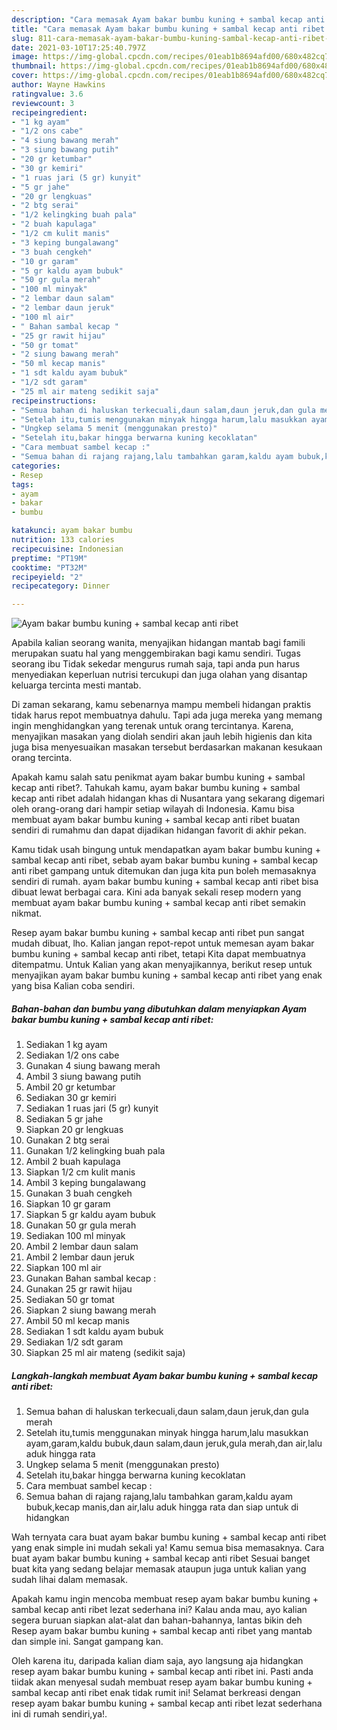 ```yaml
---
description: "Cara memasak Ayam bakar bumbu kuning + sambal kecap anti ribet Sederhana Untuk Jualan"
title: "Cara memasak Ayam bakar bumbu kuning + sambal kecap anti ribet Sederhana Untuk Jualan"
slug: 811-cara-memasak-ayam-bakar-bumbu-kuning-sambal-kecap-anti-ribet-sederhana-untuk-jualan
date: 2021-03-10T17:25:40.797Z
image: https://img-global.cpcdn.com/recipes/01eab1b8694afd00/680x482cq70/ayam-bakar-bumbu-kuning-sambal-kecap-anti-ribet-foto-resep-utama.jpg
thumbnail: https://img-global.cpcdn.com/recipes/01eab1b8694afd00/680x482cq70/ayam-bakar-bumbu-kuning-sambal-kecap-anti-ribet-foto-resep-utama.jpg
cover: https://img-global.cpcdn.com/recipes/01eab1b8694afd00/680x482cq70/ayam-bakar-bumbu-kuning-sambal-kecap-anti-ribet-foto-resep-utama.jpg
author: Wayne Hawkins
ratingvalue: 3.6
reviewcount: 3
recipeingredient:
- "1 kg ayam"
- "1/2 ons cabe"
- "4 siung bawang merah"
- "3 siung bawang putih"
- "20 gr ketumbar"
- "30 gr kemiri"
- "1 ruas jari (5 gr) kunyit"
- "5 gr jahe"
- "20 gr lengkuas"
- "2 btg serai"
- "1/2 kelingking buah pala"
- "2 buah kapulaga"
- "1/2 cm kulit manis"
- "3 keping bungalawang"
- "3 buah cengkeh"
- "10 gr garam"
- "5 gr kaldu ayam bubuk"
- "50 gr gula merah"
- "100 ml minyak"
- "2 lembar daun salam"
- "2 lembar daun jeruk"
- "100 ml air"
- " Bahan sambal kecap "
- "25 gr rawit hijau"
- "50 gr tomat"
- "2 siung bawang merah"
- "50 ml kecap manis"
- "1 sdt kaldu ayam bubuk"
- "1/2 sdt garam"
- "25 ml air mateng sedikit saja"
recipeinstructions:
- "Semua bahan di haluskan terkecuali,daun salam,daun jeruk,dan gula merah"
- "Setelah itu,tumis menggunakan minyak hingga harum,lalu masukkan ayam,garam,kaldu bubuk,daun salam,daun jeruk,gula merah,dan air,lalu aduk hingga rata"
- "Ungkep selama 5 menit (menggunakan presto)"
- "Setelah itu,bakar hingga berwarna kuning kecoklatan"
- "Cara membuat sambel kecap :"
- "Semua bahan di rajang rajang,lalu tambahkan garam,kaldu ayam bubuk,kecap manis,dan air,lalu aduk hingga rata dan siap untuk di hidangkan"
categories:
- Resep
tags:
- ayam
- bakar
- bumbu

katakunci: ayam bakar bumbu 
nutrition: 133 calories
recipecuisine: Indonesian
preptime: "PT19M"
cooktime: "PT32M"
recipeyield: "2"
recipecategory: Dinner

---
```



![Ayam bakar bumbu kuning + sambal kecap anti ribet](https://img-global.cpcdn.com/recipes/01eab1b8694afd00/680x482cq70/ayam-bakar-bumbu-kuning-sambal-kecap-anti-ribet-foto-resep-utama.jpg)

Apabila kalian seorang wanita, menyajikan hidangan mantab bagi famili merupakan suatu hal yang menggembirakan bagi kamu sendiri. Tugas seorang ibu Tidak sekedar mengurus rumah saja, tapi anda pun harus menyediakan keperluan nutrisi tercukupi dan juga olahan yang disantap keluarga tercinta mesti mantab.

Di zaman  sekarang, kamu sebenarnya mampu membeli hidangan praktis tidak harus repot membuatnya dahulu. Tapi ada juga mereka yang memang ingin menghidangkan yang terenak untuk orang tercintanya. Karena, menyajikan masakan yang diolah sendiri akan jauh lebih higienis dan kita juga bisa menyesuaikan masakan tersebut berdasarkan makanan kesukaan orang tercinta. 



Apakah kamu salah satu penikmat ayam bakar bumbu kuning + sambal kecap anti ribet?. Tahukah kamu, ayam bakar bumbu kuning + sambal kecap anti ribet adalah hidangan khas di Nusantara yang sekarang digemari oleh orang-orang dari hampir setiap wilayah di Indonesia. Kamu bisa membuat ayam bakar bumbu kuning + sambal kecap anti ribet buatan sendiri di rumahmu dan dapat dijadikan hidangan favorit di akhir pekan.

Kamu tidak usah bingung untuk mendapatkan ayam bakar bumbu kuning + sambal kecap anti ribet, sebab ayam bakar bumbu kuning + sambal kecap anti ribet gampang untuk ditemukan dan juga kita pun boleh memasaknya sendiri di rumah. ayam bakar bumbu kuning + sambal kecap anti ribet bisa dibuat lewat berbagai cara. Kini ada banyak sekali resep modern yang membuat ayam bakar bumbu kuning + sambal kecap anti ribet semakin nikmat.

Resep ayam bakar bumbu kuning + sambal kecap anti ribet pun sangat mudah dibuat, lho. Kalian jangan repot-repot untuk memesan ayam bakar bumbu kuning + sambal kecap anti ribet, tetapi Kita dapat membuatnya ditempatmu. Untuk Kalian yang akan menyajikannya, berikut resep untuk menyajikan ayam bakar bumbu kuning + sambal kecap anti ribet yang enak yang bisa Kalian coba sendiri.

<!--inarticleads1-->

##### Bahan-bahan dan bumbu yang dibutuhkan dalam menyiapkan Ayam bakar bumbu kuning + sambal kecap anti ribet:

1. Sediakan 1 kg ayam
1. Sediakan 1/2 ons cabe
1. Gunakan 4 siung bawang merah
1. Ambil 3 siung bawang putih
1. Ambil 20 gr ketumbar
1. Sediakan 30 gr kemiri
1. Sediakan 1 ruas jari (5 gr) kunyit
1. Sediakan 5 gr jahe
1. Siapkan 20 gr lengkuas
1. Gunakan 2 btg serai
1. Gunakan 1/2 kelingking buah pala
1. Ambil 2 buah kapulaga
1. Siapkan 1/2 cm kulit manis
1. Ambil 3 keping bungalawang
1. Gunakan 3 buah cengkeh
1. Siapkan 10 gr garam
1. Siapkan 5 gr kaldu ayam bubuk
1. Gunakan 50 gr gula merah
1. Sediakan 100 ml minyak
1. Ambil 2 lembar daun salam
1. Ambil 2 lembar daun jeruk
1. Siapkan 100 ml air
1. Gunakan  Bahan sambal kecap :
1. Gunakan 25 gr rawit hijau
1. Sediakan 50 gr tomat
1. Siapkan 2 siung bawang merah
1. Ambil 50 ml kecap manis
1. Sediakan 1 sdt kaldu ayam bubuk
1. Sediakan 1/2 sdt garam
1. Siapkan 25 ml air mateng (sedikit saja)




<!--inarticleads2-->

##### Langkah-langkah membuat Ayam bakar bumbu kuning + sambal kecap anti ribet:

1. Semua bahan di haluskan terkecuali,daun salam,daun jeruk,dan gula merah
1. Setelah itu,tumis menggunakan minyak hingga harum,lalu masukkan ayam,garam,kaldu bubuk,daun salam,daun jeruk,gula merah,dan air,lalu aduk hingga rata
1. Ungkep selama 5 menit (menggunakan presto)
1. Setelah itu,bakar hingga berwarna kuning kecoklatan
1. Cara membuat sambel kecap :
1. Semua bahan di rajang rajang,lalu tambahkan garam,kaldu ayam bubuk,kecap manis,dan air,lalu aduk hingga rata dan siap untuk di hidangkan




Wah ternyata cara buat ayam bakar bumbu kuning + sambal kecap anti ribet yang enak simple ini mudah sekali ya! Kamu semua bisa memasaknya. Cara buat ayam bakar bumbu kuning + sambal kecap anti ribet Sesuai banget buat kita yang sedang belajar memasak ataupun juga untuk kalian yang sudah lihai dalam memasak.

Apakah kamu ingin mencoba membuat resep ayam bakar bumbu kuning + sambal kecap anti ribet lezat sederhana ini? Kalau anda mau, ayo kalian segera buruan siapkan alat-alat dan bahan-bahannya, lantas bikin deh Resep ayam bakar bumbu kuning + sambal kecap anti ribet yang mantab dan simple ini. Sangat gampang kan. 

Oleh karena itu, daripada kalian diam saja, ayo langsung aja hidangkan resep ayam bakar bumbu kuning + sambal kecap anti ribet ini. Pasti anda tiidak akan menyesal sudah membuat resep ayam bakar bumbu kuning + sambal kecap anti ribet enak tidak rumit ini! Selamat berkreasi dengan resep ayam bakar bumbu kuning + sambal kecap anti ribet lezat sederhana ini di rumah sendiri,ya!.

